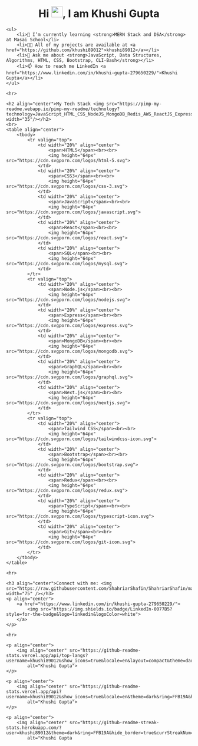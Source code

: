 <!DOCTYPE html>
<html lang="en">

<head>
    <meta charset="UTF-8">
    <meta name="viewport" content="width=device-width, initial-scale=1.0">
    <title>Khushi Gupta's Portfolio</title>
</head>

<body>
    <h1 align="center"> Hi <img src="https://raw.githubusercontent.com/MartinHeinz/MartinHeinz/master/wave.gif" width="30px">, I am Khushi Gupta</h1>

    <ul>
        <li>🌱 I’m currently learning <strong>MERN Stack and DSA</strong> at Masai School</li>
        <li>👨‍💻 All of my projects are available at <a href="https://github.com/khushi89012">khushi89012</a></li>
        <li>💬 Ask me about <strong>JavaScript, Data Structures, Algorithms, HTML, CSS, Bootstrap, CLI-Bash</strong></li>
        <li>📫 How to reach me LinkedIn <a href="https://www.linkedin.com/in/khushi-gupta-279650229/">Khushi Gupta</a></li>
    </ul>

    <hr>

    <h2 align="center">My Tech Stack <img src="https://pimp-my-readme.webapp.io/pimp-my-readme/technology?technology=JavaScript_HTML_CSS_NodeJS_MongoDB_Redis_AWS_ReactJS_Express_" width="35"/></h2>
    <br>
    <table align="center">
        <tbody>
            <tr valign="top">
                <td width="20%" align="center">
                    <span>HTML5</span><br><br>
                    <img height="64px" src="https://cdn.svgporn.com/logos/html-5.svg">
                </td>
                <td width="20%" align="center">
                    <span>CSS3</span><br><br>
                    <img height="64px" src="https://cdn.svgporn.com/logos/css-3.svg">
                </td>
                <td width="20%" align="center">
                    <span>JavaScript</span><br><br>
                    <img height="64px" src="https://cdn.svgporn.com/logos/javascript.svg">
                </td>
                <td width="20%" align="center">
                    <span>React</span><br><br>
                    <img height="64px" src="https://cdn.svgporn.com/logos/react.svg">
                </td>
                <td width="20%" align="center">
                    <span>SQL</span><br><br>
                    <img height="64px" src="https://cdn.svgporn.com/logos/mysql.svg">
                </td>
            </tr>
            <tr valign="top">
                <td width="20%" align="center">
                    <span>Node.js</span><br><br>
                    <img height="64px" src="https://cdn.svgporn.com/logos/nodejs.svg">
                </td>
                <td width="20%" align="center">
                    <span>Express</span><br><br>
                    <img height="64px" src="https://cdn.svgporn.com/logos/express.svg">
                </td>
                <td width="20%" align="center">
                    <span>MongoDB</span><br><br>
                    <img height="64px" src="https://cdn.svgporn.com/logos/mongodb.svg">
                </td>
                <td width="20%" align="center">
                    <span>GraphQL</span><br><br>
                    <img height="64px" src="https://cdn.svgporn.com/logos/graphql.svg">
                </td>
                <td width="20%" align="center">
                    <span>Next.js</span><br><br>
                    <img height="64px" src="https://cdn.svgporn.com/logos/nextjs.svg">
                </td>
            </tr>
            <tr valign="top">
                <td width="20%" align="center">
                    <span>Tailwind CSS</span><br><br>
                    <img height="64px" src="https://cdn.svgporn.com/logos/tailwindcss-icon.svg">
                </td>
                <td width="20%" align="center">
                    <span>Bootstrap</span><br><br>
                    <img height="64px" src="https://cdn.svgporn.com/logos/bootstrap.svg">
                </td>
                <td width="20%" align="center">
                    <span>Redux</span><br><br>
                    <img height="64px" src="https://cdn.svgporn.com/logos/redux.svg">
                </td>
                <td width="20%" align="center">
                    <span>TypeScript</span><br><br>
                    <img height="64px" src="https://cdn.svgporn.com/logos/typescript-icon.svg">
                </td>
                <td width="20%" align="center">
                    <span>Git</span><br><br>
                    <img height="64px" src="https://cdn.svgporn.com/logos/git-icon.svg">
                </td>
            </tr>
        </tbody>
    </table>

    <hr>

    <h3 align="center">Connect with me: <img src="https://raw.githubusercontent.com/ShahriarShafin/ShahriarShafin/main/Assets/handshake.gif" width="75" /></h3>
    <p align="center">
        <a href="https://www.linkedin.com/in/khushi-gupta-279650229/">
            <img src="https://img.shields.io/badge/LinkedIn-0077B5?style=for-the-badge&logo=linkedin&logoColor=white">
        </a>
    </p>

    <hr>

    <p align="center">
        <img align="center" src="https://github-readme-stats.vercel.app/api/top-langs?username=khushi89012&show_icons=true&locale=en&layout=compact&theme=dark&ring=FFB19A&hide_border=true&currStreakNum=F6A085&fire=F6A085&currStreakLabel=F6A085"
            alt="Khushi Gupta">
    </p>

    <p align="center">
        <img align="center" src="https://github-readme-stats.vercel.app/api?username=khushi89012&show_icons=true&locale=en&theme=dark&ring=FFB19A&hide_border=true&currStreakNum=F6A085&fire=F6A085&currStreakLabel=F6A085"
            alt="Khushi Gupta">
    </p>

    <p align="center">
        <img align="center" src="https://github-readme-streak-stats.herokuapp.com/?user=khushi89012&theme=dark&ring=FFB19A&hide_border=true&currStreakNum=F6A085&fire=F6A085&currStreakLabel=F6A085"
            alt="Khushi Gupta
